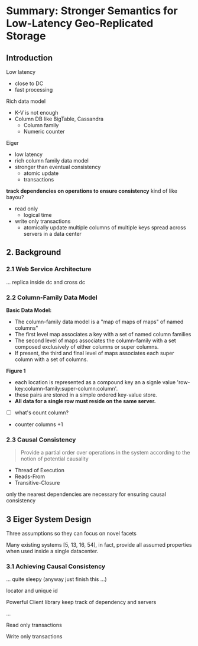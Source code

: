 # Summary: Stronger Semantics for Low-Latency Geo-Replicated Storage

## Introduction

Low latency

- close to DC
- fast processing

Rich data model

- K-V is not enough
- Column DB like BigTable, Cassandra
  - Column family
  - Numeric counter

Eiger

- low latency
- rich column family data model
- stronger than eventual consistency
  - atomic update
  - transactions

**track dependencies on operations to ensure consistency** kind of like bayou?

- read only
  - logical time
- write only transactions
  - atomically update multiple columns of multiple keys spread across servers in a data center

## 2. Background

### 2.1 Web Service Architecture

... replica inside dc and cross dc

### 2.2 Column-Family Data Model

**Basic Data Model:**

- The column-family data model is a "map of maps of maps" of named columns"
- The first level map associates a key with a set of named column families
- The second level of maps associates the column-family with a set composed
exclusively of either columns or super columns.
- If present, the third and final level of maps associates each super column with a set
of columns.

**Figure 1**

- each location is represented as a compound key an a signle value 'row-key:column-family:super-column:column'.
- these pairs are stored in a simple ordered key-value store.
- **All data for a single row must reside on the same server.**
- [ ] what's count column?

- counter columns +1

### 2.3 Causal Consistency

> Provide a partial order over operations in the system according to the notion of potential causality

- Thread of Execution
- Reads-From
- Transitive-Closure

only the nearest dependencies are necessary for ensuring causal consistency

## 3 Eiger System Design

Three assumptions so they can focus on novel facets

Many existing systems [5, 13, 16, 54], in fact, provide all assumed properties when used inside a single datacenter.

### 3.1 Achieving Causal Consistency

... quite sleepy (anyway just finish this ...)

locator and unique id

Powerful Client library keep track of dependency and servers

...

Read only transactions

Write only transactions
